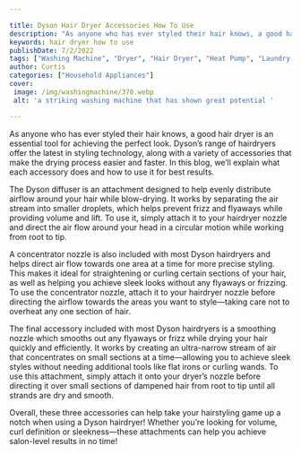 ```yaml
---

title: Dyson Hair Dryer Accessories How To Use
description: "As anyone who has ever styled their hair knows, a good hair dryer is an essential tool for achieving the perfect look. Dyson’s ran...learn about it in this post"
keywords: hair dryer how to use
publishDate: 7/2/2022
tags: ["Washing Machine", "Dryer", "Hair Dryer", "Heat Pump", "Laundry Appliances", "Appliance Consumption", "Appliance Guide"]
author: Curtis
categories: ["Household Appliances"]
cover: 
 image: /img/washingmachine/370.webp
 alt: 'a striking washing machine that has shown great potential '

---
```


As anyone who has ever styled their hair knows, a good hair dryer is an essential tool for achieving the perfect look. Dyson’s range of hairdryers offer the latest in styling technology, along with a variety of accessories that make the drying process easier and faster. In this blog, we’ll explain what each accessory does and how to use it for best results.

The Dyson diffuser is an attachment designed to help evenly distribute airflow around your hair while blow-drying. It works by separating the air stream into smaller droplets, which helps prevent frizz and flyaways while providing volume and lift. To use it, simply attach it to your hairdryer nozzle and direct the air flow around your head in a circular motion while working from root to tip.

A concentrator nozzle is also included with most Dyson hairdryers and helps direct air flow towards one area at a time for more precise styling. This makes it ideal for straightening or curling certain sections of your hair, as well as helping you achieve sleek looks without any flyaways or frizzing. To use the concentrator nozzle, attach it to your hairdryer nozzle before directing the airflow towards the areas you want to style—taking care not to overheat any one section of hair. 

The final accessory included with most Dyson hairdryers is a smoothing nozzle which smooths out any flyaways or frizz while drying your hair quickly and efficiently. It works by creating an ultra-narrow stream of air that concentrates on small sections at a time—allowing you to achieve sleek styles without needing additional tools like flat irons or curling wands. To use this attachment, simply attach it onto your dryer’s nozzle before directing it over small sections of dampened hair from root to tip until all strands are dry and smooth. 

Overall, these three accessories can help take your hairstyling game up a notch when using a Dyson hairdryer! Whether you’re looking for volume, curl definition or sleekness—these attachments can help you achieve salon-level results in no time!
